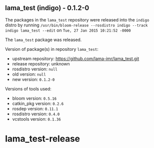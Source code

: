 ## lama_test (indigo) - 0.1.2-0

The packages in the `lama_test` repository were released into the `indigo` distro by running `/usr/bin/bloom-release --rosdistro indigo --track indigo lama_test --edit` on `Tue, 27 Jan 2015 10:21:52 -0000`

The `lama_test` package was released.

Version of package(s) in repository `lama_test`:
- upstream repository: https://github.com/lama-imr/lama_test.git
- release repository: unknown
- rosdistro version: `null`
- old version: `null`
- new version: `0.1.2-0`

Versions of tools used:
- bloom version: `0.5.16`
- catkin_pkg version: `0.2.6`
- rosdep version: `0.11.1`
- rosdistro version: `0.4.0`
- vcstools version: `0.1.36`


# lama_test-release
